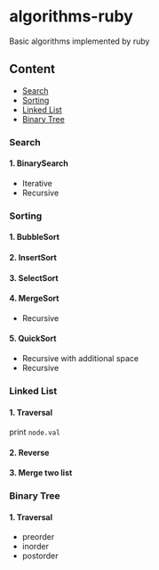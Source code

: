 # algorithms-ruby

Basic algorithms implemented by ruby

## Content

* [Search](#search)
* [Sorting](#sorting)
* [Linked List](#linked-list)
* [Binary Tree](#binary-tree)

### Search

#### 1. BinarySearch
* Iterative
* Recursive

### Sorting

#### 1. BubbleSort

#### 2. InsertSort

#### 3. SelectSort

#### 4. MergeSort
* Recursive

#### 5. QuickSort
* Recursive with additional space
* Recursive

### Linked List

#### 1. Traversal
print `node.val`

#### 2. Reverse

#### 3. Merge two list

### Binary Tree

#### 1. Traversal
* preorder
* inorder
* postorder

